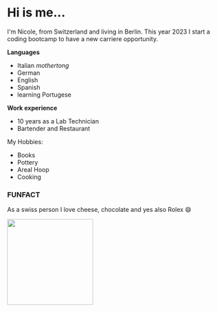 # Hi is me...

I'm Nicole, from Switzerland and living in Berlin.
This year 2023 I start a coding bootcamp to have a new carriere opportunity.

**Languages**
- Italian _mothertong_
- German
- English
- Spanish
- learning Portugese

**Work experience**
- 10 years as a Lab Technician
- Bartender and Restaurant


My Hobbies:
- Books
- Pottery
- Areal Hoop
- Cooking



### FUNFACT

As a swiss person I love cheese, chocolate and yes also Rolex 😄


<img src=https://user-images.githubusercontent.com/113176123/211322128-24a30d4d-0a05-43e7-b07d-364a6b770be9.jpeg width="200" height="200" />
